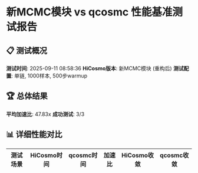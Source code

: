 # 新MCMC模块 vs qcosmc 性能基准测试报告

## 📋 测试概况

**测试时间**: 2025-09-11 08:58:36
**HiCosmo版本**: 新MCMC模块 (重构后)
**测试配置**: 单链, 1000样本, 500步warmup

## 🏆 总体结果

**平均加速比**: 47.83x
**成功测试**: 3/3

## 📊 详细性能对比

| 测试场景 | HiCosmo时间 | qcosmc时间 | 加速比 | HiCosmo收敛 | qcosmc收敛 |
|---------|------------|-----------|--------|------------|----------|
